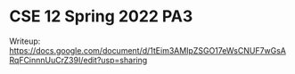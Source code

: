 # CSE 12 Spring 2022 PA3

Writeup: https://docs.google.com/document/d/1tEim3AMIpZSGO17eWsCNUF7wGsARqFCinnnUuCrZ39I/edit?usp=sharing
